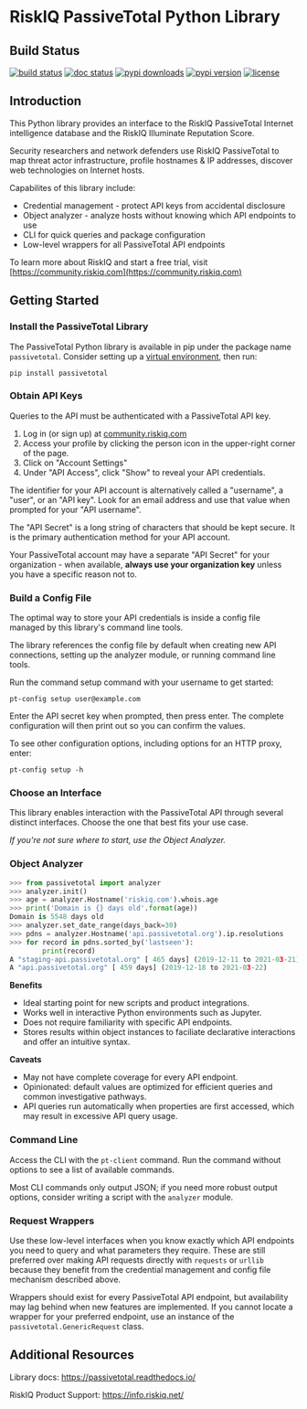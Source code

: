 # RiskIQ PassiveTotal Python Library

## Build Status
[![build status](https://travis-ci.org/passivetotal/python_api.svg)](https://travis-ci.org/passivetotal/python_api)
[![doc status](https://readthedocs.org/projects/passivetotal/badge/?version=latest)](https://readthedocs.org/projects/passivetotal/?badge=latest)
[![pypi downloads](https://img.shields.io/pypi/dm/passivetotal.svg)](https://pypi.python.org/pypi/passivetotal/)
[![pypi version](https://img.shields.io/pypi/v/passivetotal.svg)](https://pypi.python.org/pypi/passivetotal)
[![license](https://img.shields.io/pypi/l/passivetotal.svg)](https://pypi.python.org/pypi/passivetotal/)

## Introduction

This Python library provides an interface to the RiskIQ PassiveTotal Internet
intelligence database and the RiskIQ Illuminate Reputation Score. 

Security researchers and network defenders use RiskIQ PassiveTotal to map threat 
actor infrastructure, profile hostnames & IP addresses, discover web technologies 
on Internet hosts.

Capabilites of this library include:
* Credential management - protect API keys from accidental disclosure
* Object analyzer - analyze hosts without knowing which API endpoints to use
* CLI for quick queries and package configuration
* Low-level wrappers for all PassiveTotal API endpoints

To learn more about RiskIQ and start a free trial, visit [https://community.riskiq.com](https://community.riskiq.com)

## Getting Started

### Install the PassiveTotal Library
The PassiveTotal Python library is available in pip under the package name `passivetotal`. 
Consider setting up a [virtual environment](https://docs.python.org/3/library/venv.html), then run:
```
pip install passivetotal
```

### Obtain API Keys
Queries to the API must be authenticated with a PassiveTotal API key.

1. Log in (or sign up) at [community.riskiq.com](https://community.riskiq.com)
2. Access your profile by clicking the person icon in the upper-right corner of the page.
3. Click on "Account Settings"
4. Under "API Access", click "Show" to reveal your API credentials.

The identifier for your API account is alternatively called a "username", a "user", or
an "API key". Look for an email address and use that value when prompted for your 
"API username".

The "API Secret" is a long string of characters that should be kept secure. It is
the primary authentication method for your API account. 

Your PassiveTotal account may have a separate "API Secret" for your organization - when 
available, **always use your organization key** unless you have a specific reason not to.


### Build a Config File
The optimal way to store your API credentials is inside a config file managed by
this library's command line tools. 

The library references the config file by default when creating new API connections, 
setting up the analyzer module, or running command line tools.

Run the command setup command with your username to get started:
```
pt-config setup user@example.com
```

Enter the API secret key when prompted, then press enter. The complete configuration
will then print out so you can confirm the values.

To see other configuration options, including options for an HTTP proxy, enter:
```
pt-config setup -h
```


### Choose an Interface
This library enables interaction with the PassiveTotal API through several distinct
interfaces. Choose the one that best fits your use case.

*If you're not sure where to start, use the Object Analyzer.*

### Object Analyzer
```python
>>> from passivetotal import analyzer
>>> analyzer.init()
>>> age = analyzer.Hostname('riskiq.com').whois.age
>>> print('Domain is {} days old'.format(age))
Domain is 5548 days old
>>> analyzer.set_date_range(days_back=30)
>>> pdns = analyzer.Hostname('api.passivetotal.org').ip.resolutions
>>> for record in pdns.sorted_by('lastseen'):
        print(record)
A "staging-api.passivetotal.org" [ 465 days] (2019-12-11 to 2021-03-21)
A "api.passivetotal.org" [ 459 days] (2019-12-18 to 2021-03-22)
```
**Benefits**
* Ideal starting point for new scripts and product integrations.
* Works well in interactive Python environments such as Jupyter.
* Does not require familiarity with specific API endpoints. 
* Stores results within object instances to faciliate declarative interactions
  and offer an intuitive syntax.

**Caveats**
* May not have complete coverage for every API endpoint.
* Opinionated: default values are optimized for efficient queries and
  common investigative pathways.
* API queries run automatically when properties are first accessed, 
  which may result in excessive API query usage.


### Command Line
Access the CLI with the `pt-client` command. Run the command without options to
see a list of available commands. 

Most CLI commands only output JSON; if you need more robust output options,
consider writing a script with the `analyzer` module.


### Request Wrappers
Use these low-level interfaces when you know exactly which API endpoints you need
to query and what parameters they require. These are still preferred over making
API requests directly with `requests` or `urllib` because they benefit from
the credential management and config file mechanism described above. 

Wrappers should exist for every PassiveTotal API endpoint, but availability may
lag behind when new features are implemented. If you cannot locate a wrapper for
your preferred endpoint, use an instance of the `passivetotal.GenericRequest` class.


## Additional Resources

Library docs: https://passivetotal.readthedocs.io/

RiskIQ Product Support: https://info.riskiq.net/
